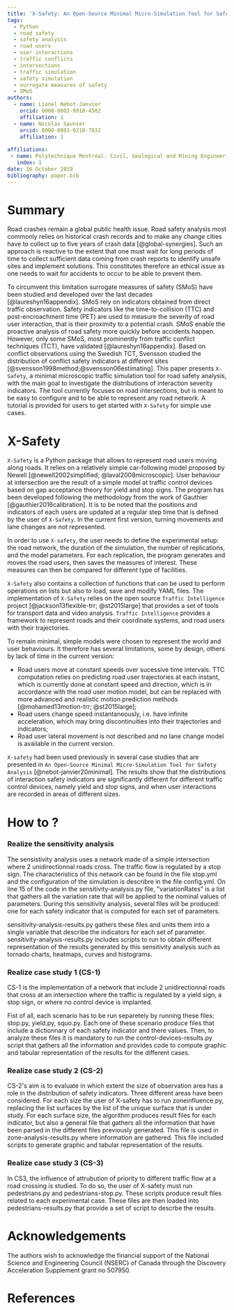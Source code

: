 ```yaml
---
title: 'X-Safety: An Open-Source Minimal Micro-Simulation Tool for Safety Analysis'
tags:
  - Python
  - road safety
  - safety analysis
  - road users
  - user interactions
  - traffic conflicts
  - intersections
  - traffic simulation
  - safety simulation
  - surrogate measures of safety 
  - SMoS
authors:
  - name: Lionel Nébot-Janvier
    orcid: 0000-0002-9918-4502
    affiliation: 1
  - name: Nicolas Saunier
    orcid: 0000-0003-0218-7932
    affiliation: 1
	
affiliations:
 - name: Polytechnique Montréal. Civil, Geological and Mining Engineering Department
   index: 1
date: 16 October 2019
bibliography: paper.bib
---
```


# Summary

Road crashes remain a global public health issue. Road safety analysis most commonly relies on historical crash records and to make any change cities have to collect up to five years of crash data [@global-synergies]. Such an approach is reactive to the extent that one must wait for long periods of time to collect sufficient data coming from crash reports to identify unsafe sites and implement solutions. This constitutes therefore an ethical issue as one needs to wait for accidents to occur to be able to prevent them. 

To circumvent this limitation surrogate measures of safety (SMoS) have been studied and developed over the last decades [@laureshyn16appendix]. SMoS rely on indicators obtained from direct traffic observation. Safety indicators like the time-to-collision (TTC) and post-encroachment time (PET) are used to measure the severity of road user interaction, that is their proximity to a potential crash. SMoS enable the proactive analysis of road safety more quickly before accidents happen. However, only some SMoS, most prominently from traffic conflict techniques (TCT), have validated [@laureshyn16appendix]. Based on conflict observations using the Swedish TCT, Svensson studied the distribution of conflict safety indicators at different sites [@svensson1998method;@svensson06estimating]. This paper presents ``X-Safety``, a minimal microscopic traffic simulation tool for road safety analysis, with the main goal to investigate the distributions of interaction severity indicators. The tool currently focuses on road intersections, but is meant to be easy to configure and to be able to represent any road network. A tutorial is provided for users to get started with ``X-Safety`` for simple use cases. 


# X-Safety

``X-Safety`` is a Python package that allows to represent road users moving along roads. It relies on a relatively simple car-following model proposed by Newell [@newell2002simplified; @laval2008microscopic]. User behaviour at intersection are the result of a simple model at traffic control devices based on gap acceptance theory for yield and stop signs. 
The program has been developed following the methodology from the work of Gauthier [@gauthier2016calibration]. It is to be noted that the positions and indicators of each users are updated at a regular step time that is defined by the user of ``X-Safety``. 
In the current first version, turning movements and lane changes are not represented. 

In order to use ``X-safety``, the user needs to define the experimental setup: the road network, the duration of the simulation, the number of replications, and the model parameters. For each replication, the program generates and moves the road users, then saves the measures of interest. These measures can then be compared for different type of facilities.  

``X-Safety`` also contains a collection of functions that can be used to perform operations on lists but also to load, save and modify YAML files. The implementation of ``X-Safety`` relies on the open source ``Traffic Intelligence`` project [@jackson13flexible-trr; @st2015large] that provides a set of tools for transport data and video analysis. ``Traffic Intelligence`` provides a framework to represent roads and their coordinate systems, and road users with their trajectories. 

To remain minimal, simple models were chosen to represent the world and user behaviours. It therefore has several limitations, some by design, others by lack of time in the current version:

- Road users move at constant speeds over sucessive time intervals. TTC computation relies on predicting road user trajectories at each instant, which is currently done at constant speed and direction, which is in accordance with the road user motion model, but can be replaced with more advanced and realistic motion prediction methods [@mohamed13motion-trr; @st2015large];
- Road users change speed instantaneously, i.e. have infinite acceleration, which may bring discontinuities into their trajectories and indicators; 
- Road user lateral movement is not described and no lane change model is available in the current version. 

``X-safety`` had been used previously in several case studies that are presented in ``An Open-Source Minimal Micro-Simulation Tool for Safety Analysis`` [@nebot-janvier20minimal]. The results show that the distributions of interaction safety indicators are significantly different for different traffic control devices, namely yield and stop signs, and when user interactions are recorded in areas  of different sizes. 

# How to ?

### Realize the sensitivity analysis

The sensistivity analysis uses a network made of a simple intersection where 2 unidirectionnal roads cross. The traffic flow is regulated by a stop sign. The characteristics of this network can be found in the file stop.yml and the configuration of the simulation is describre in the file config.yml.
On line 15 of the code in the sensitivity-analysis.py file, "variationRates" is a list that gathers all the variation rate that will be applied to the nominal values of parameters.
During this sensitivity analysis, several files will be produced: one for each safety indicator that is computed for each set of parameters.

sensitivity-analysis-results.py gathers these files and units them into a single variable that describe the indicators for each set of parameter. sensitivity-analysis-results.py  includes scripts to run to obtain different representation of the results generated by this sensitivity analysis such as tornado charts, heatmaps, curves and histograms.


### Realize case study 1 (CS-1)

CS-1 is the implementation of a network that include 2 unidirectionnal roads that cross at an intersection where the traffic is regulated by a yield sign, a stop sign, or where no control device is implanted. 

Fist of all, each scenario has to be run separetely by running these files: stop.py, yield.py, squo.py. Each one of these scenario produce files that include a dictionnary of each safety indicator and there values. Then, to analyze these files it is mandatory to run the control-devices-results.py script that gathers all the information and provides code to compute graphic and tabular representation of the results for the different cases. 

### Realize case study 2 (CS-2)

CS-2's aim is to evaluate in which extent the size of observation area has a role in the distribution of safety indicators. Three different areas have been considered. For each size the user of X-safety has to run zoneinfluence.py, replacing the list surfaces by the list of the unique surface that is under study.
For each surface size, the algorithm produces result files for each indicator, but also a general file that gathers all the information that have been parsed in the different files previously generated. This file is used in zone-analysis-results.py where information are gathered. This file included scripts to generate graphic and tabular representation of the results.

### Realize case study 3 (CS-3)

In CS3, the influence of attrubution of priority to different traffic flow at a road crossing is studied. To do so, the user of X-safety must run pedestrians.py and pedestrians-stop.py. These scripts produce result files related to each experimental case. These files are then loaded into pedestrians-results.py that provide a set of script to descrbe the results. 


# Acknowledgements

The authors wish to acknowledge the financial support of the National Science and Engineering Council (NSERC) of Canada through the Discovery Acceleration Supplement grant no 507950.

# References
